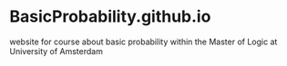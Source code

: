 # BasicProbability.github.io
website for course about basic probability within the Master of Logic at University of Amsterdam
